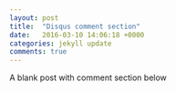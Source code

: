 ```yaml
---
layout: post
title:  "Disqus comment section"
date:   2016-03-10 14:06:18 +0000
categories: jekyll update
comments: true
---
```

A blank post with comment section below

[jekyll-docs]: http://jekyllrb.com/docs/home
[jekyll-gh]:   https://github.com/jekyll/jekyll
[jekyll-talk]: https://talk.jekyllrb.com/
